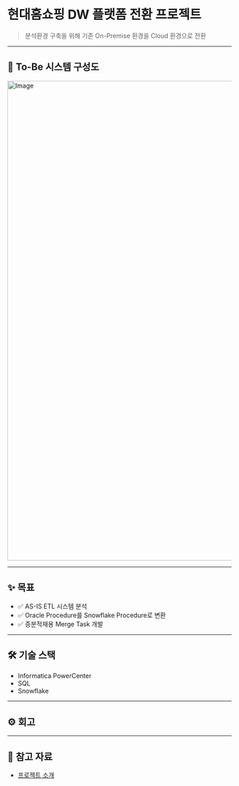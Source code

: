 # 현대홈쇼핑 DW 플랫폼 전환 프로젝트

> 분석환경 구축을 위해 기존 On-Premise 환경을 Cloud 환경으로 전환

---

## 📝 To-Be 시스템 구성도
<img width="1919" height="1077" alt="Image" src="https://github.com/user-attachments/assets/fb90607c-2427-4a7f-bd68-3ab56328517c" />

---

## ✨ 목표
- ✅ AS-IS ETL 시스템 분석
- ✅ Oracle Procedure를 Snowflake Procedure로 변환
- ✅ 증분적재용 Merge Task 개발

---

## 🛠 기술 스택
- Informatica PowerCenter
- SQL
- Snowflake

---

## ⚙️ 회고

---

## 📌 참고 자료
- [프로젝트 소개]([https://example.com](https://www.youtube.com/watch?v=dS-fFRKZYlg&t=1282s))
